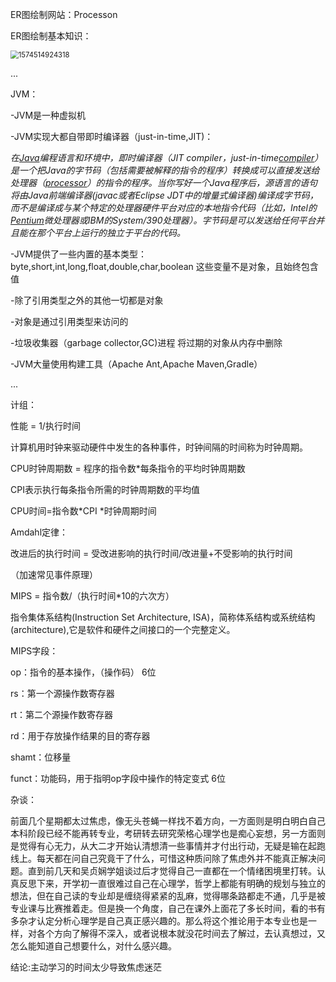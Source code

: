 

ER图绘制网站：Processon

ER图绘制基本知识：

<img src="C:\Users\buzou\AppData\Roaming\Typora\typora-user-images\1574514924318.png" alt="1574514924318" style="zoom:80%;" />

...

JVM：

-JVM是一种虚拟机

-JVM实现大都自带即时编译器（just-in-time,JIT)：

*在[Java](https://baike.baidu.com/item/Java)编程语言和环境中，即时编译器（JIT compiler，just-in-time[compiler](https://baike.baidu.com/item/compiler)）是一个把Java的字节码（包括需要被解释的指令的程序）转换成可以直接发送给处理器（[processor](https://baike.baidu.com/item/processor)）的指令的程序。当你写好一个Java程序后，源语言的语句将由Java前端编译器(javac或者Eclipse JDT中的增量式编译器)编译成字节码，而不是编译成与某个特定的处理器硬件平台对应的本地指令代码（比如，Intel的[Pentium](https://baike.baidu.com/item/Pentium)微处理器或IBM的System/390处理器）。字节码是可以发送给任何平台并且能在那个平台上运行的独立于平台的代码。*

-JVM提供了一些内置的基本类型：byte,short,int,long,float,double,char,boolean 这些变量不是对象，且始终包含值

-除了引用类型之外的其他一切都是对象

-对象是通过引用类型来访问的

-垃圾收集器（garbage collector,GC)进程 将过期的对象从内存中删除

-JVM大量使用构建工具（Apache Ant,Apache Maven,Gradle）

...

计组：

性能 = 1/执行时间

计算机用时钟来驱动硬件中发生的各种事件，时钟间隔的时间称为时钟周期。

CPU时钟周期数 = 程序的指令数*每条指令的平均时钟周期数

CPI表示执行每条指令所需的时钟周期数的平均值

CPU时间=指令数*CPI *时钟周期时间

Amdahl定律：

改进后的执行时间 = 受改进影响的执行时间/改进量+不受影响的执行时间

（加速常见事件原理）

MIPS = 指令数/（执行时间*10的六次方）  

指令集体系结构(Instruction Set Architecture, ISA)，简称体系结构或系统结构(architecture),它是软件和硬件之间接口的一个完整定义。

MIPS字段：

op：指令的基本操作，（操作码） 6位

rs：第一个源操作数寄存器

rt：第二个源操作数寄存器

rd：用于存放操作结果的目的寄存器

shamt：位移量

funct：功能码，用于指明op字段中操作的特定变式 6位



杂谈：

前面几个星期都太过焦虑，像无头苍蝇一样找不着方向，一方面则是明白明白自己本科阶段已经不能再转专业，考研转去研究荣格心理学也是痴心妄想，另一方面则是觉得有心无力，从大二才开始认清想清一些事情并才付出行动，无疑是输在起跑线上。每天都在问自己究竟干了什么，可惜这种质问除了焦虑外并不能真正解决问题。直到前几天和吴贞娴学姐谈过后才觉得自己一直都在一个情绪困境里打转。认真反思下来，开学初一直很难过自己在心理学，哲学上都能有明确的规划与独立的想法，但在自己读的专业却是缠绕得紧紧的乱麻，觉得哪条路都走不通，几乎是被专业课与比赛推着走。但是换一个角度，自己在课外上面花了多长时间，看的书有多杂才认定分析心理学是自己真正感兴趣的。那么将这个推论用于本专业也是一样，对各个方向了解得不深入，或者说根本就没花时间去了解过，去认真想过，又怎么能知道自己想要什么，对什么感兴趣。

结论:主动学习的时间太少导致焦虑迷茫